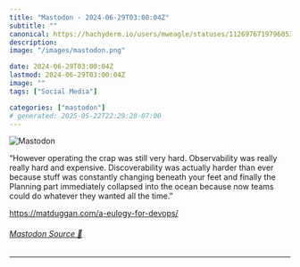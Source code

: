 ```yaml
---
title: "Mastodon - 2024-06-29T03:00:04Z"
subtitle: ""
canonical: https://hachyderm.io/users/mweagle/statuses/112697671979605346
description:
image: "/images/mastodon.png"

date: 2024-06-29T03:00:04Z
lastmod: 2024-06-29T03:00:04Z
image: ""
tags: ["Social Media"]

categories: ["mastodon"]
# generated: 2025-05-22T22:29:20-07:00
---
```

![Mastodon](/images/mastodon.png)

<p>“However operating the crap was still very hard. Observability was really really hard and expensive. Discoverability was actually harder than ever because stuff was constantly changing beneath your feet and finally the Planning part immediately collapsed into the ocean because now teams could do whatever they wanted all the time.”</p><p><a href="https://matduggan.com/a-eulogy-for-devops/" target="_blank" rel="nofollow noopener noreferrer" translate="no"><span class="invisible">https://</span><span class="ellipsis">matduggan.com/a-eulogy-for-dev</span><span class="invisible">ops/</span></a></p>


###### [Mastodon Source 🐘](https://hachyderm.io/@mweagle/112697671979605346)

___
